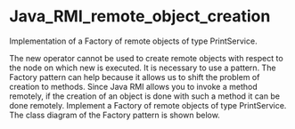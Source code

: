 # Java_RMI_remote_object_creation
Implementation of a Factory of remote objects of type PrintService.

The new operator cannot be used to create remote objects with respect to the node on which new is executed. It is necessary to use a pattern. The Factory pattern can help because it allows us to shift the problem of creation to methods. Since Java RMI allows you to invoke a method remotely, if the creation of an object is done with such a method it can be done remotely. Implement a Factory of remote objects of type PrintService.
The class diagram of the Factory pattern is shown below.
